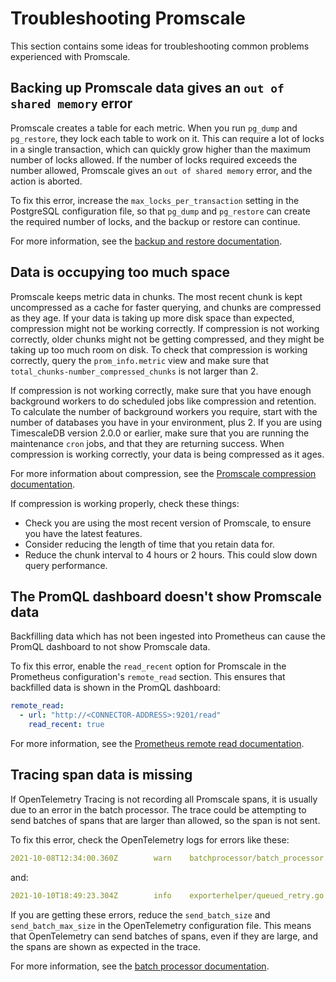 # Troubleshooting Promscale
This section contains some ideas for troubleshooting common problems experienced
with Promscale.

<!---
* Keep this section in alphabetical order
* Use this format for writing troubleshooting sections:
 - Cause: What causes the problem?
 - Consequence: What does the user see when they hit this problem?
 - Fix/Workaround: What can the user do to fix or work around the problem? Provide a "Resolving" Procedure if required.
 - Result: When the user applies the fix, what is the result when the same action is applied?
* Copy this comment at the top of every troubleshooting page
-->

## Backing up Promscale data gives an `out of shared memory` error
Promscale creates a table for each metric. When you run `pg_dump` and
`pg_restore`, they lock each table to work on it. This can require a lot of
locks in a single transaction, which can quickly grow higher than the maximum
number of locks allowed. If the number of locks required exceeds the number
allowed, Promscale gives an `out of shared memory` error, and the action is
aborted.

To fix this error, increase the `max_locks_per_transaction` setting in the
PostgreSQL configuration file, so that `pg_dump` and `pg_restore` can create the
required number of locks, and the backup or restore can continue.

For more information, see the
[backup and restore documentation][promscale-backup-restore].

## Data is occupying too much space
Promscale keeps metric data in chunks. The most recent chunk is kept
uncompressed as a cache for faster querying, and chunks are compressed as they
age. If your data is taking up more disk space than expected, compression might
not be working correctly. If compression is not working correctly, older chunks
might not be getting compressed, and they might be taking up too much room on
disk. To check that compression is working correctly, query the
`prom_info.metric` view and make sure that
`total_chunks-number_compressed_chunks` is not larger than 2.

If compression is not working correctly, make sure that you have enough
background workers to do scheduled jobs like compression and retention. To
calculate the number of background workers you require, start with the number of
databases you have in your environment, plus 2. If you are using TimescaleDB
version 2.0.0 or earlier, make sure that you are running the maintenance `cron`
jobs, and that they are returning success. When compression is working
correctly, your data is being compressed as it ages.

For more information about compression, see the
[Promscale compression documentation][promscale-compression].

If compression is working properly, check these things:
*   Check you are using the most recent version of Promscale, to ensure you have
    the latest features.
*   Consider reducing the length of time that you retain data for.
*   Reduce the chunk interval to 4&nbsp;hours or 2&nbsp;hours. This could slow
    down query performance.

## The PromQL dashboard doesn't show Promscale data
Backfilling data which has not been ingested into Prometheus can cause the
PromQL dashboard to not show Promscale data.

To fix this error, enable the `read_recent` option for Promscale in the
Prometheus configuration's `remote_read` section. This ensures that backfilled
data is shown in the PromQL dashboard:
```yml
remote_read:
  - url: "http://<CONNECTOR-ADDRESS>:9201/read"
    read_recent: true
```

For more information, see the
[Prometheus remote read documentation][prometheus-remote-read].

## Tracing span data is missing
If OpenTelemetry Tracing is not recording all Promscale spans, it is usually due
to an error in the batch processor. The trace could be attempting to send
batches of spans that are larger than allowed, so the span is not sent.

To fix this error, check the OpenTelemetry logs for errors like these:
```yml
2021-10-08T12:34:00.360Z        warn    batchprocessor/batch_processor.go:184   Sender failed   {"kind": "processor", "name": "batch", "error": "sending_queue is full"}
```
and:
```yml
2021-10-10T18:49:23.304Z        info    exporterhelper/queued_retry.go:325      Exporting failed. Will retry the request after interval.        {"kind": "exporter", "name": "otlp", "error": "failed to push trace data via OTLP exporter: rpc error: code = DeadlineExceeded desc = context deadline exceeded", "interval": "5.872756134s"}
```

If you are getting these errors, reduce the `send_batch_size` and
`send_batch_max_size` in the OpenTelemetry configuration file. This means that
OpenTelemetry can send batches of spans, even if they are large, and the spans
are shown as expected in the trace.

For more information, see the [batch processor documentation][batch-processor].


[promscale-backup-restore]: FIXME
[promscale-compression]: FIXME
[prometheus-remote-read]: https://prometheus.io/docs/prometheus/latest/configuration/configuration/#remote_read
[batch-processor]: https://github.com/open-telemetry/opentelemetry-collector/blob/main/processor/batchprocessor/README.md
